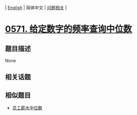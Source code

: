 
| [English](README_EN.md) | 简体中文 | [问题相关](QUESTION.md) |
# [0571. 给定数字的频率查询中位数](https://leetcode-cn.com/problems/find-median-given-frequency-of-numbers/)
## 题目描述
None
## 相关话题

## 相似题目
- [员工薪水中位数](../0569/README.md)
